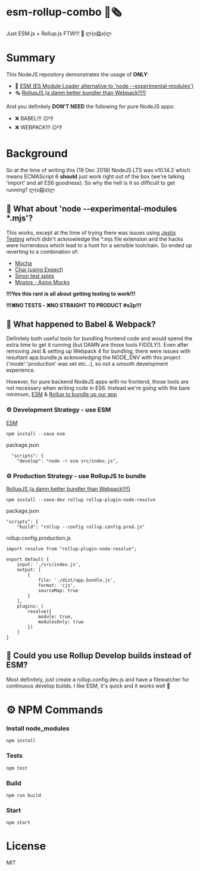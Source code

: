 # esm-rollup-combo 🙌🗞

Just ESM.js + Rollup.js FTW!!! 🙌 ლ(ಠ益ಠ)ლ 

# Summary
This NodeJS repository demonstrates the usage of **ONLY**:
- 🙌 [ESM (ES Module Loader alternative to 'node --experimental-modules')](https://github.com/standard-things/esm)
- 🗞 [RollupJS (a damn better bundler than Webpack!!!!)](https://rollupjs.org)

And you definitely **DON'T NEED** the following for pure NodeJS apps:
- ❌ BABEL!!! 😑👎
- ❌ WEBPACK!!! 😑👎


# Background
So at the time of writing this (19 Dec 2018) NodeJS LTS was v10.14.2 which means ECMAScript 6 **should** just work right out of the box (we're talking 'import' and all ES6 goodness). So why the hell is it so difficult to get running? ლ(ಠ益ಠ)ლ 

## 🤔 What about 'node --experimental-modules *.mjs'?
This works, except at the time of trying there was issues using [Jestjs Testing](https://jestjs.io/) which didn't acknowledge the *.mjs file extension and the hacks were horrendous which lead to a hunt for a sensible toolchain.
So ended up reverting to a combination of:
- [Mocha](https://mochajs.org/)
- [Chai (using Expect)](https://www.chaijs.com/)
- [Sinon test spies](https://sinonjs.org/)
- [Moxios - Axios Mocks](https://github.com/axios/moxios)

**!!!Yes this rant is all about getting testing to work!!!**

**!!!❌NO TESTS - ❌NO STRAIGHT TO PRODUCT #s2p!!!**

## 🤔 What happened to Babel & Webpack?

Definitely both useful tools for bundling frontend code and would spend the extra time to get it running (but DAMN are those tools FIDDLY!).
Even after removing Jest & setting up Webpack 4 for bundling, there were issues with resultant app.bundle.js acknowledging the NODE_ENV with this project ('mode':'production' was set etc...), so not a smooth development experience.

However, for pure backend NodeJS apps with no frontend, those tools are not necessary when writing code in ES6. Instead we're going with the bare minimum, [ESM](https://github.com/standard-things/esm) & [Rollup to bundle up our app](https://rollupjs.org)

### ⚙️ Development Strategy - use ESM
[ESM](https://github.com/standard-things/esm)
```
npm install --save esm
```

package.json
```
  "scripts": {
    "develop": "node -r esm src/index.js",
```

### ⚙️ Production Strategy - use RollupJS to bundle
[RollupJS (a damn better bundler than Webpack!!!!)](https://rollupjs.org)
```
npm install --save-dev rollup rollup-plugin-node-resolve
```

package.json
```
"scripts": {
    "build": "rollup --config rollup.config.prod.js"
```

rollup.config.production.js
```
import resolve from "rollup-plugin-node-resolve";

export default {
    input: './src/index.js',
    output: [
        {
            file: './dist/app.bundle.js',
            format: 'cjs',
            sourceMap: true
        }
    ],
    plugins: [
        resolve({
            module: true,
            modulesOnly: true
        })
    ]
}
```

## 🤔 Could you use Rollup Develop builds instead of ESM?
Most definitely, just create a rollup.config.dev.js and have a filewatcher for continuous develop builds.
I like ESM, it's quick and it works well 🙌

# ⚙️ NPM Commands
### Install node_modules
```
npm install
```
### Tests
```
npm test
```
### Build
```
npm run build
```
### Start
```
npm start
```

# License
MIT


